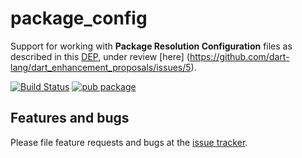 # package_config

Support for working with **Package Resolution Configuration** files as described 
in this [DEP](https://github.com/lrhn/dep-pkgspec/blob/master/DEP-pkgspec.md), 
under review [here] (https://github.com/dart-lang/dart_enhancement_proposals/issues/5).

[![Build Status](https://travis-ci.org/dart-lang/package_config.svg?branch=master)](https://travis-ci.org/dart-lang/package_config) [![pub package](http://img.shields.io/pub/v/package_config.svg)](https://pub.dartlang.org/packages/package_config) 

## Features and bugs

Please file feature requests and bugs at the [issue tracker][tracker].

[tracker]: https://github.com/dart-lang/package_config/issues
